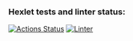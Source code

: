 ### Hexlet tests and linter status:
[![Actions Status](https://github.com/RossJeanCarter/frontend-project-46/workflows/hexlet-check/badge.svg)](https://github.com/RossJeanCarter/frontend-project-46/actions)
[![Linter](https://github.com/RossJeanCarter/frontend-project-46/workflows/linter/badge.svg?branch=main)](https://github.com/RossJeanCarter/frontend-project-46/actions)
